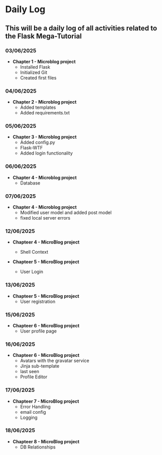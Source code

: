 # Daily Log

## This will be a daily log of all activities related to the Flask Mega-Tutorial

### 03/06/2025

- **Chapter 1 - Microblog project**
  - Installed Flask
  - Initialized Git
  - Created first files

### 04/06/2025

- **Chapter 2 - Microblog project**
  - Added templates
  - Added requirements.txt

### 05/06/2025

- **Chapter 3 - Microblog project**
  - Added config.py
  - Flask-WTF
  - Added login functionality

### 06/06/2025

- **Chapter 4 - Microblog project**
  - Database

### 07/06/2025

- **Chapter 4 - Microblog project**
  - Modified user model and added post model
  - fixed local server errors

### 12/06/2025

- **Chapteer 4 - MicroBlog project**
  - Shell Context

- **Chapteer 5 - MicroBlog project**
  - User Login

### 13/06/2025

- **Chapteer 5 - MicroBlog project**
  - User registration

### 15/06/2025

- **Chapteer 6 - MicroBlog project**
  - User profile page

### 16/06/2025

- **Chapteer 6 - MicroBlog project**
  - Avatars with the gravatar service
  - Jinja sub-template
  - last seen
  - Profile Editor

### 17/06/2025

- **Chapteer 7 - MicroBlog project**
  - Error Handling
  - email config
  - Logging

### 18/06/2025

- **Chapteer 8 - MicroBlog project**
  - DB Relationships
